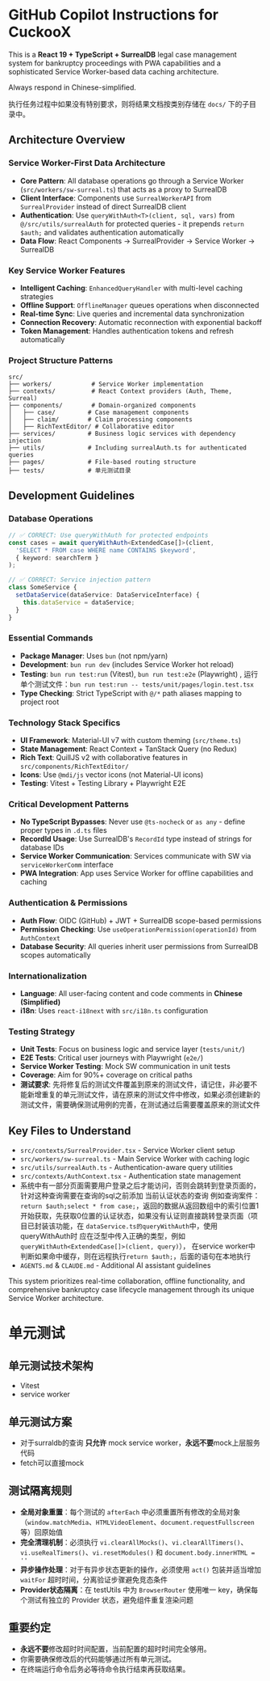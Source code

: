 # GitHub Copilot Instructions for CuckooX

This is a **React 19 + TypeScript + SurrealDB** legal case management system for bankruptcy proceedings with PWA capabilities and a sophisticated Service Worker-based data caching architecture.

Always respond in Chinese-simplified.

执行任务过程中如果没有特别要求，则将结果文档按类别存储在 `docs/` 下的子目录中。

## Architecture Overview

### Service Worker-First Data Architecture
- **Core Pattern**: All database operations go through a Service Worker (`src/workers/sw-surreal.ts`) that acts as a proxy to SurrealDB
- **Client Interface**: Components use `SurrealWorkerAPI` from `SurrealProvider` instead of direct SurrealDB client
- **Authentication**: Use `queryWithAuth<T>(client, sql, vars)` from `@/src/utils/surrealAuth` for protected queries - it prepends `return $auth;` and validates authentication automatically
- **Data Flow**: React Components → SurrealProvider → Service Worker → SurrealDB

### Key Service Worker Features
- **Intelligent Caching**: `EnhancedQueryHandler` with multi-level caching strategies
- **Offline Support**: `OfflineManager` queues operations when disconnected
- **Real-time Sync**: Live queries and incremental data synchronization
- **Connection Recovery**: Automatic reconnection with exponential backoff
- **Token Management**: Handles authentication tokens and refresh automatically

### Project Structure Patterns
```
src/
├── workers/           # Service Worker implementation
├── contexts/          # React Context providers (Auth, Theme, Surreal)
├── components/        # Domain-organized components
│   ├── case/         # Case management components
│   ├── claim/        # Claim processing components
│   ├── RichTextEditor/ # Collaborative editor
├── services/         # Business logic services with dependency injection
├── utils/            # Including surrealAuth.ts for authenticated queries
├── pages/            # File-based routing structure
├── tests/            # 单元测试目录
```

## Development Guidelines

### Database Operations
```typescript
// ✅ CORRECT: Use queryWithAuth for protected endpoints
const cases = await queryWithAuth<ExtendedCase[]>(client, 
  'SELECT * FROM case WHERE name CONTAINS $keyword', 
  { keyword: searchTerm }
);

// ✅ CORRECT: Service injection pattern
class SomeService {
  setDataService(dataService: DataServiceInterface) {
    this.dataService = dataService;
  }
}
```

### Essential Commands
- **Package Manager**: Uses `bun` (not npm/yarn)
- **Development**: `bun run dev` (includes Service Worker hot reload)
- **Testing**: `bun run test:run` (Vitest), `bun run test:e2e` (Playwright)  , 运行单个测试文件：`bun run test:run -- tests/unit/pages/login.test.tsx`
- **Type Checking**: Strict TypeScript with `@/*` path aliases mapping to project root

### Technology Stack Specifics
- **UI Framework**: Material-UI v7 with custom theming (`src/theme.ts`)
- **State Management**: React Context + TanStack Query (no Redux)
- **Rich Text**: QuillJS v2 with collaborative features in `src/components/RichTextEditor/`
- **Icons**: Use `@mdi/js` vector icons (not Material-UI icons)
- **Testing**: Vitest + Testing Library + Playwright E2E

### Critical Development Patterns
- **No TypeScript Bypasses**: Never use `@ts-nocheck` or `as any` - define proper types in `.d.ts` files
- **RecordId Usage**: Use SurrealDB's `RecordId` type instead of strings for database IDs
- **Service Worker Communication**: Services communicate with SW via `serviceWorkerComm` interface
- **PWA Integration**: App uses Service Worker for offline capabilities and caching

### Authentication & Permissions
- **Auth Flow**: OIDC (GitHub) + JWT + SurrealDB scope-based permissions
- **Permission Checking**: Use `useOperationPermission(operationId)` from `AuthContext`
- **Database Security**: All queries inherit user permissions from SurrealDB scopes automatically

### Internationalization
- **Language**: All user-facing content and code comments in **Chinese (Simplified)**
- **i18n**: Uses `react-i18next` with `src/i18n.ts` configuration

### Testing Strategy
- **Unit Tests**: Focus on business logic and service layer (`tests/unit/`)
- **E2E Tests**: Critical user journeys with Playwright (`e2e/`)
- **Service Worker Testing**: Mock SW communication in unit tests
- **Coverage**: Aim for 90%+ coverage on critical paths
- **测试要求**: 先将修复后的测试文件覆盖到原来的测试文件，请记住，非必要不能新增重复的单元测试文件，请在原来的测试文件中修改，如果必须创建新的测试文件，需要确保测试用例的完善，在测试通过后需要覆盖原来的测试文件

## Key Files to Understand
- `src/contexts/SurrealProvider.tsx` - Service Worker client setup
- `src/workers/sw-surreal.ts` - Main Service Worker with caching logic
- `src/utils/surrealAuth.ts` - Authentication-aware query utilities
- `src/contexts/AuthContext.tsx` - Authentication state management
- 系统中有一部分页面需要用户登录之后才能访问，否则会跳转到登录页面的，针对这种查询需要在查询的sql之前添加 当前认证状态的查询 例如查询案件： `return $auth;select * from case;`，返回的数据从返回数组中的索引位置1开始获取，先获取0位置的认证状态，如果没有认证则直接跳转登录页面（项目已封装该功能，在 `dataService.ts的queryWithAuth`中，使用queryWithAuth时 应在泛型中传入正确的类型，例如`queryWithAuth<ExtendedCase[]>(client, query)`）， 在service worker中判断如果命中缓存，则在远程执行`return $auth;`，后面的语句在本地执行
- `AGENTS.md` & `CLAUDE.md` - Additional AI assistant guidelines

This system prioritizes real-time collaboration, offline functionality, and comprehensive bankruptcy case lifecycle management through its unique Service Worker architecture.

# 单元测试
## 单元测试技术架构
- Vitest
- service worker

## 单元测试方案
- 对于surraldb的查询 **只允许** mock service worker，**永远不要**mock上层服务代码
- fetch可以直接mock

## 测试隔离规则
- **全局对象重置**：每个测试的 `afterEach` 中必须重置所有修改的全局对象（`window.matchMedia`、`HTMLVideoElement`、`document.requestFullscreen` 等）回原始值
- **完全清理机制**：必须执行 `vi.clearAllMocks()`、`vi.clearAllTimers()`、`vi.useRealTimers()`、`vi.resetModules()` 和 `document.body.innerHTML = ''`
- **异步操作处理**：对于有异步状态更新的操作，必须使用 `act()` 包装并适当增加 `waitFor` 超时时间，分离验证步骤避免竞态条件
- **Provider状态隔离**：在 testUtils 中为 `BrowserRouter` 使用唯一 key，确保每个测试有独立的 Provider 状态，避免组件重复渲染问题

## 重要约定
- **永远不要**修改超时时间配置，当前配置的超时时间完全够用。
- 你需要确保修改后的代码能够通过所有单元测试。
- 在终端运行命令后务必等待命令执行结束再获取结果。

